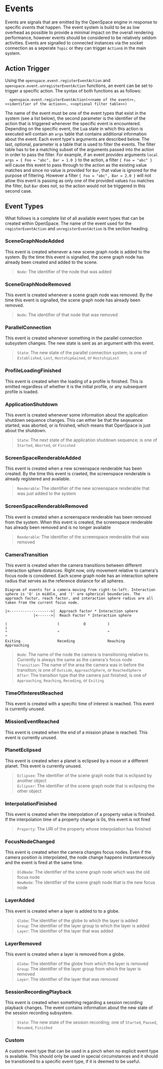 # Events
Events are signals that are emitted by the OpenSpace engine in response to specific _events_ that happen.  The event system is build to be as low overhead as possible to provide a minimal impact on the overall rendering performance, however events should be considered to be relatively seldom activities.  Events are signalled to connected instances via the socket connection as a seperate `Topic` or they can trigger `Action`s in the main system.

## Action Trigger
Using the `openspace.event.registerEventAction` and `openspace.event.unregisterEventAction` functions, an event can be set to trigger a specific action.  The syntax of both functions as as follows:
```
  openspace.event.registerEventAction(<<name of the event>>, <<identifier of the action>>, <<optional filter table>>)
```
The name of the event must be one of the event types that exist in the system (see a list below), the second parameter is the identifier of the action that is triggered whenever the specific event is encountered.  Depending on the specific event, the Lua state in which this action is executed will contain an `args` table that contains additional information about the event.  Each event type's arguments are described below.  The last, optional, parameter is a table that is used to filter the events.  The filter table has to be a matching subset of the arguments passed into the action in order to pass the filter.  For example, if an event provides arguments `local args = { Foo = "abc", Bar = 1.0 }` to the action, a filter `{ Foo = "abc" }` will cause this event to pass through to the action as the existing value matches and since no value is provided for `Bar`, that value is ignored for the purpose of filtering.  However a filter `{ Foo = "abc", Bar = 2.0 }` will not allow this event is passing as only one of the provided values `Foo` matches the filter, but `Bar` does not, so the action would not be triggered in this second case.

## Event Types
What follows is a complete list of all available event types that can be created within OpenSpace.  The name of the event used for the `registerEventAction` and `unregisterEventAction` is the section heading.

### SceneGraphNodeAdded
This event is created whenever a new scene graph node is added to the system.  By the time this event is signalled, the scene graph node has already been created and added to the scene.

> `Node`: The identifier of the node that was added

### SceneGraphNodeRemoved
This event is created whenever a scene graph node was removed.  By the time this event is signalled, the scene graph node has already been removed.

> `Node`: The identifier of that node that was removed

### ParallelConnection
This event is created whenever something in the parallel connection subsystem changes.  The new state is sent as an argument with this event.

> `State`: The new state of the parallel connection system;  is one of `Established`, `Lost`, `HostshipGained`, or `HostshipLost`

### ProfileLoadingFinished
This event is created when the loading of a profile is finished. This is emitted regardless of whether it is the initial profile, or any subsequent profile is loaded.

### ApplicationShutdown
This event is created whenever some information about the application shutdown sequence changes.  This can either be that the seqeuence started, was aborted, or is finished, which means that OpenSpace is just about the shutdown.

> `State`: The next state of the application shutdown sequence;  is one of `Started`, `Aborted`,  or `Finished`

### ScreenSpaceRenderableAdded
This event is created when a new screenspace renderable has been created.  By the time this event is craeted, the screenspace renderable is already registered and available.

> `Renderable`: The identifier of the new screenspace renderable that was just added to the system

### ScreenSpaceRenderableRemoved
This event is created when a screenspace renderable has been removed from the system.  When this event is created, the screenspace renderable has already been removed and is no longer available

> `Renderable`: The identifier of the screenspace renderable that was removed

### CameraTransition
This event is created when the camera transitions between different interaction sphere distances.  Right now, only movement relative to camera's focus node is considered.  Each scene graph node has an interaction sphere radius that serves as the reference distance for all spheres.
```
Diagram of events for a camera moving from right-to-left. Interaction sphere is 'O' in middle, and ')' are spherical boundaries. The approach factor, reach factor, and interaction sphere radius are all taken from the current focus node.

|<------------------->|  Approach factor * Interaction sphere
             |<------>|  Reach Factor * Interaction sphere

(                       (           O          )                       )
^                       ^                      ^                       ^
Exiting                 Receding               Reaching                Approaching
```

> `Node`:  The name of the node the camera is transitioning relative to.  Currently is always the same as the camera's focus node \
> `Transition`:  The name of the area the camera was in before the transition;  is one of `Outside`, `ApproachSphere`, or `ReachedSphere` \
> `After`: The transition type that the camera just finished; is one of `Approaching`, `Reaching`, `Receding`, or `Exiting`

### TimeOfInterestReached
This event is created with a specific time of interest is reached.  This event is currently unused.

### MissionEventReached
This event is created when the end of a mission phase is reached.  This event is currently unused.

### PlanetEclipsed
This event is created when a planet is eclipsed by a moon or a different planet.  This event is currently unused.

> `Eclipsee`:  The identifier of the scene graph node that is eclipsed by another object \
> `Eclipser`:  The identifier of the scene graph node that is eclipsing the other object

### InterpolationFinished
This event is created when the interpolation of a property value is finished.  If the interpolation time of a property change is 0s, this event is not fired

> `Property`:  The URI of the property whose interpolation has finished

### FocusNodeChanged
This event is created when the camera changes focus nodes.  Even if the camera position is interpolated, the node change happens instantaneously and the event is fired at the same time.

> `OldNode`:  The identifier of the scene graph node which was the old focus node \
> `NewNode`:  The identifier of the scene graph node that is the new focus node

### LayerAdded
This event is created when a layer is added to to a globe.

> `Globe`:  The identifier of the globe to which the layer is added \
> `Group`:  The identifier of the layer group to which the layer is added \
> `Layer`:  The identifier of the layer that was added

### LayerRemoved
This event is created when a layer is removed from a globe.

> `Globe`:  The identifier of the globe from which the layer is removed \
> `Group`:  The identifier of the layer group from which the layer is removed \
> `Layer`:  The identifier of the layer that was removed

### SessionRecordingPlayback
This event is created when something regarding a session recording playback changes.  The event contains information about the new state of the session recording subsystem.

> `State`:  The new state of the session recording;  one of `Started`, `Paused`, `Resumed`, `Finished`

### Custom
A custom event type that can be used in a pinch when no explicit event type is available.  This should only be used in special circumstances and it should be transitioned to a specific event type, if it is deemed to be useful.
